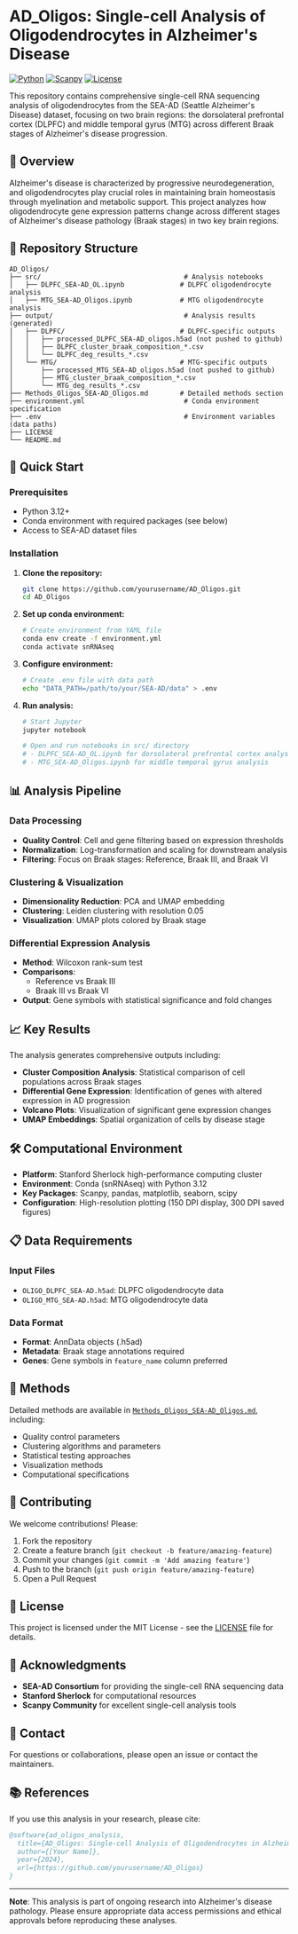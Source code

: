 # AD_Oligos: Single-cell Analysis of Oligodendrocytes in Alzheimer's Disease

[![Python](https://img.shields.io/badge/Python-3.12-blue.svg)](https://python.org)
[![Scanpy](https://img.shields.io/badge/Scanpy-1.9.0+-green.svg)](https://scanpy.readthedocs.io/)
[![License](https://img.shields.io/badge/License-MIT-yellow.svg)](LICENSE)

This repository contains comprehensive single-cell RNA sequencing analysis of oligodendrocytes from the SEA-AD (Seattle Alzheimer's Disease) dataset, focusing on two brain regions: the dorsolateral prefrontal cortex (DLPFC) and middle temporal gyrus (MTG) across different Braak stages of Alzheimer's disease progression.

## 🧠 Overview

Alzheimer's disease is characterized by progressive neurodegeneration, and oligodendrocytes play crucial roles in maintaining brain homeostasis through myelination and metabolic support. This project analyzes how oligodendrocyte gene expression patterns change across different stages of Alzheimer's disease pathology (Braak stages) in two key brain regions.

## 📁 Repository Structure

```
AD_Oligos/
├── src/                                    # Analysis notebooks
│   ├── DLPFC_SEA-AD_OL.ipynb              # DLPFC oligodendrocyte analysis
│   ├── MTG_SEA-AD_Oligos.ipynb            # MTG oligodendrocyte analysis
├── output/                                 # Analysis results (generated)
│   ├── DLPFC/                             # DLPFC-specific outputs
│   │   ├── processed_DLPFC_SEA-AD_oligos.h5ad (not pushed to github)
│   │   ├── DLPFC_cluster_braak_composition_*.csv
│   │   └── DLPFC_deg_results_*.csv
│   └── MTG/                               # MTG-specific outputs
│       ├── processed_MTG_SEA-AD_oligos.h5ad (not pushed to github)
│       ├── MTG_cluster_braak_composition_*.csv
│       └── MTG_deg_results_*.csv
├── Methods_Oligos_SEA-AD_Oligos.md        # Detailed methods section
├── environment.yml                         # Conda environment specification
├── .env                                    # Environment variables (data paths)
├── LICENSE
└── README.md
```

## 🚀 Quick Start

### Prerequisites

- Python 3.12+
- Conda environment with required packages (see below)
- Access to SEA-AD dataset files

### Installation

1. **Clone the repository:**
   ```bash
   git clone https://github.com/yourusername/AD_Oligos.git
   cd AD_Oligos
   ```

2. **Set up conda environment:**
   ```bash
   # Create environment from YAML file
   conda env create -f environment.yml
   conda activate snRNAseq
   ```

3. **Configure environment:**
   ```bash
   # Create .env file with data path
   echo "DATA_PATH=/path/to/your/SEA-AD/data" > .env
   ```

4. **Run analysis:**
   ```bash
   # Start Jupyter
   jupyter notebook
   
   # Open and run notebooks in src/ directory
   # - DLPFC_SEA-AD_OL.ipynb for dorsolateral prefrontal cortex analysis
   # - MTG_SEA-AD_Oligos.ipynb for middle temporal gyrus analysis
   ```

## 📊 Analysis Pipeline

### Data Processing
- **Quality Control**: Cell and gene filtering based on expression thresholds
- **Normalization**: Log-transformation and scaling for downstream analysis
- **Filtering**: Focus on Braak stages: Reference, Braak III, and Braak VI

### Clustering & Visualization
- **Dimensionality Reduction**: PCA and UMAP embedding
- **Clustering**: Leiden clustering with resolution 0.05
- **Visualization**: UMAP plots colored by Braak stage

### Differential Expression Analysis
- **Method**: Wilcoxon rank-sum test
- **Comparisons**: 
  - Reference vs Braak III
  - Braak III vs Braak VI
- **Output**: Gene symbols with statistical significance and fold changes

## 📈 Key Results

The analysis generates comprehensive outputs including:

- **Cluster Composition Analysis**: Statistical comparison of cell populations across Braak stages
- **Differential Gene Expression**: Identification of genes with altered expression in AD progression
- **Volcano Plots**: Visualization of significant gene expression changes
- **UMAP Embeddings**: Spatial organization of cells by disease stage

## 🛠️ Computational Environment

- **Platform**: Stanford Sherlock high-performance computing cluster
- **Environment**: Conda (snRNAseq) with Python 3.12
- **Key Packages**: Scanpy, pandas, matplotlib, seaborn, scipy
- **Configuration**: High-resolution plotting (150 DPI display, 300 DPI saved figures)

## 📋 Data Requirements

### Input Files
- `OLIGO_DLPFC_SEA-AD.h5ad`: DLPFC oligodendrocyte data
- `OLIGO_MTG_SEA-AD.h5ad`: MTG oligodendrocyte data

### Data Format
- **Format**: AnnData objects (.h5ad)
- **Metadata**: Braak stage annotations required
- **Genes**: Gene symbols in `feature_name` column preferred

## 📝 Methods

Detailed methods are available in [`Methods_Oligos_SEA-AD_Oligos.md`](Methods_Oligos_SEA-AD_Oligos.md), including:

- Quality control parameters
- Clustering algorithms and parameters
- Statistical testing approaches
- Visualization methods
- Computational specifications

## 🤝 Contributing

We welcome contributions! Please:

1. Fork the repository
2. Create a feature branch (`git checkout -b feature/amazing-feature`)
3. Commit your changes (`git commit -m 'Add amazing feature'`)
4. Push to the branch (`git push origin feature/amazing-feature`)
5. Open a Pull Request

## 📄 License

This project is licensed under the MIT License - see the [LICENSE](LICENSE) file for details.

## 🙏 Acknowledgments

- **SEA-AD Consortium** for providing the single-cell RNA sequencing data
- **Stanford Sherlock** for computational resources
- **Scanpy Community** for excellent single-cell analysis tools

## 📧 Contact

For questions or collaborations, please open an issue or contact the maintainers.

## 📚 References

If you use this analysis in your research, please cite:

```bibtex
@software{ad_oligos_analysis,
  title={AD_Oligos: Single-cell Analysis of Oligodendrocytes in Alzheimer's Disease},
  author={[Your Name]},
  year={2024},
  url={https://github.com/yourusername/AD_Oligos}
}
```

---

**Note**: This analysis is part of ongoing research into Alzheimer's disease pathology. Please ensure appropriate data access permissions and ethical approvals before reproducing these analyses.
